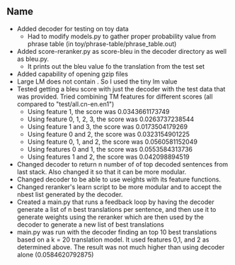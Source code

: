 Name
-------------

- Added decoder for testing on toy data
    - Had to modify models.py to gather proper probability value from phrase table (in toy/phrase-table/phrase_table.out)
- Added score-reranker.py as score-bleu in the decoder directory as well as bleu.py.
    - It prints out the bleu value fo the translation from the test set
- Added capability of opening gzip files
- Large LM does not contain <unk>. So I used the tiny lm value
- Tested getting a bleu score with just the decoder with the test data that was provided. Tried combining TM features for
    different scores (all compared to "test/all.cn-en.en1")
    - Using feature 1, the score was 0.0343661173749
    - Using feature 0, 1, 2, 3, the score was 0.0263737238544
    - Using feature 1 and 3, the score was 0.0173504179269
    - Using feature 0 and 2, the score was 0.0323154901225
    - Using feature 0, 1, and 2, the score was 0.0560581152049
    - Using features 0 and 1, the score was 0.0553584313736
    - Using features 1 and 2, the score was 0.042098894519
- Changed decoder to return n number of of top decoded sentences from last stack. Also changed it so that it can be
  more modular.
- Changed decoder to be able to use weights with its feature functions.
- Changed reranker's learn script to be more modular and to accept the nbest list generated by the decoder.
- Created a main.py that runs a feedback loop by having the decoder generate a list of n best translations per sentence,
  and then use it to generate weights using the reranker which are then used by the decoder to generate a new list of
  best translations
- main.py was run with the decoder finding an top 10 best translations based on a k = 20 translation model. It used
  features 0,1, and 2 as determined above. The result was not much higher than using decoder alone (0.0584620792875)